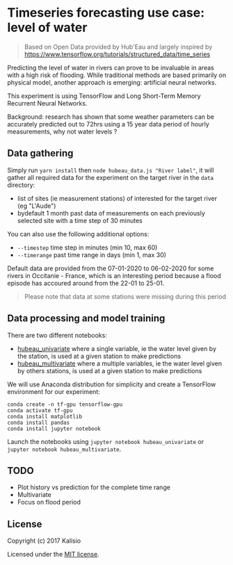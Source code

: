 # Timeseries forecasting use case: level of water

> Based on Open Data provided by Hub'Eau and largely inspired by https://www.tensorflow.org/tutorials/structured_data/time_series

Predicting the level of water in rivers can prove to be invaluable in areas with a high risk of flooding. While traditional methods are based primarily on physical model, another approach is emerging: artificial neural networks.

This experiment is using TensorFlow and Long Short-Term Memory Recurrent Neural Networks.

Background: research has shown that some weather parameters can be accurately predicted out to 72hrs using a 15 year data period of hourly measurements, why not water levels ?

## Data gathering

Simply run `yarn install` then `node hubeau_data.js "River label"`, it will gather all required data for the experiment on the target river in the `data` directory:
* list of sites (ie measurement stations) of interested for the target river (eg "L'Aude")
* bydefault 1 month past data of measurements on each previously selected site with a time step of 30 minutes

You can also use the following additional options:
* `--timestep` time step in minutes (min 10, max 60)
* `--timerange` past time range in days (min 1, max 30)

Default data are provided from the 07-01-2020 to 06-02-2020 for some rivers in Occitanie - France, which is an interesting period because a flood episode has accoured around from the 22-01 to 25-01.

> Please note that data at some stations were missing during this period

## Data processing and model training

There are two different notebooks:
* [hubeau_univariate](./hubeau_univariate.ipynb) where a single variable, ie the water level given by the station, is used at a given station to make predictions
* [hubeau_multivariate](./hubeau_multivariate.ipynb) where a multiple variables, ie the water level given by others stations, is used at a given station to make predictions

We will use Anaconda distribution for simplicity and create a TensorFlow environment for our experiment:
```
conda create -n tf-gpu tensorflow-gpu
conda activate tf-gpu
conda install matplotlib
conda install pandas
conda install jupyter notebook
```

Launch the notebooks using `jupyter notebook hubeau_univariate` or `jupyter notebook hubeau_multivariate`.

## TODO

* Plot history vs prediction for the complete time range
* Multivariate
* Focus on flood period

## License

Copyright (c) 2017 Kalisio

Licensed under the [MIT license](LICENSE).
